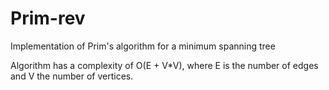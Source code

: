 # Prim-rev
Implementation of Prim's algorithm for a minimum spanning tree

Algorithm has a complexity of O(E + V*V), where E is the number of edges and V the number of vertices.
